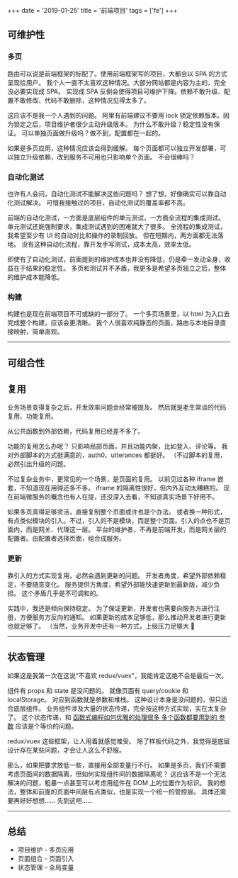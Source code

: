 +++
date = '2019-01-25'
title = '前端项目'
tags = ['fe']
+++

## 可维护性

### 多页

路由可以说是前端框架的标配了。使用前端框架写的项目，大都会以 SPA 的方式呈现给用户。
我个人一直不太喜欢这种情况。大部分网站都是内容为主的，完全没必要实现成 SPA。
实现成 SPA 反倒会使得项目可维护下降。依赖不敢升级、配置不敢修改、代码不敢删除，这种情况见得太多了。

这应该不是我一个人遇到的问题。
阿里有前端建议不要用 lock 锁定依赖版本。因为锁定之后，项目维护者很少主动升级版本。
为什么不敢升级？稳定性没有保证。
可以单独页面做升级吗？做不到，配置都在一起的。

如果是多页应用，这种情况应该会得到缓解。
每个页面都可以独立开发部署，可以独立升级依赖，改到服务不可用也只影响单个页面。
不会很棒吗？

### 自动化测试

也许有人会问，自动化测试不能解决这些问题吗？
想了想，好像确实可以靠自动化测试解决。
可惜我接触过的项目，自动化测试的覆盖率都不高。

前端的自动化测试，一方面是底层组件的单元测试，一方面全流程的集成测试。
单元测试还能强制要求，集成测试遇到的困难就大了很多。
全流程的集成测试，我希望至少有 UI 的自动对比和操作的录制回放。
但在短期内，两方面都无法落地。
没有这种自动化流程，靠开发手写测试，成本太高，效率太低。

即使有了自动化测试，前面提到的维护成本也并没有降低，仍是牵一发动全身，收益在于结果的稳定性。
多页和测试并不矛盾，我更多是希望多页独立之后，整体的维护成本能降低。

### 构建

构建也是现在前端项目不可或缺的一部分了。
一个多页场景里，以 html 为入口去完成整个构建，应该会更清晰。
我个人很喜欢纯静态的页面，路由与本地目录直接映射，简单直观。

---

## 可组合性

## 复用

业务场景变得复杂之后，开发效率问题会经常被提及。
然后就是老生常谈的代码复用、功能复用。

从公共函数到外部依赖，代码复用已经差不多了。

功能的复用怎么办呢？
只影响局部页面，并且功能内聚，比如登入、评论等。
我对外部脚本的方式挺满意的，auth0、utterances 都挺好。
（不过脚本的复用，必然引出升级的问题。

不过复杂业务中，更常见的一个场景，是页面的复用。
以前见过各种 iframe 嵌套，不知道现在用得还多不多。
iframe 的隔离性很好，但内外互动太糟糕的。
现在前端微服务的概念也有人在提，还没深入去看，不知道真实场景下好用不。

如果多页真得足够灵活，直接复制整个页面或许也是个办法。
或者换一种形式，有点类似模块的引入。不过，引入的不是模块，而是整个页面。引入的点也不是页面内，而是网关、代理这一层。
平台的维护者，不再是前端开发，而是网关层的配置者。由配置者选择页面，组合成服务。


### 更新

靠引入的方式实现复用，必然会遇到更新的问题。
开发者角度，希望外部依赖稳定，不要随意变化。
服务提供方角度，希望外部能快速更新到最新版，减少负担。
这个矛盾几乎是不可调和的。

实践中，我还是倾向保持稳定。
为了保证更新，开发者也需要向服务方进行注册，方便服务方反向的通知。
如果更新的成本足够低，那么推动开发者进行更新也就足够了。
（当然，业务开发中还有一种方式，上级压力足够大 🙈

---

## 状态管理

如果这是我第一次在这说“不喜欢 redux/vuex”，我能肯定这绝不会是最后一次。

组件有 props 和 state 是没问题的。
就像页面有 query/cookie 和 localStorage。
对应到函数就是参数和堆栈。
这种设计本身是没问题的，但只适合底层组件。
业务组件涉及大量的状态传递，完全按这种方式实现，实在太复杂了。
这个状态传递，和 [函数式编程如何优雅的处理很多 多个函数都要用到的 参数](https://www.zhihu.com/question/58557828) 应该是个等价的问题。

redux/vuex 这些框架，让人用着就感觉难受。
除了样板代码之外，我觉得是底层设计存在某些问题，才会让人这么不舒服。

那么，如果把要求放低一些，直接用全部变量行不行。
如果是多页，我们不需要考虑页面间的数据隔离，但如何实现组件间的数据隔离呢？
这应该不是一个无法解决的问题，粗暴一点甚至可以考虑用组件在 DOM 上的位置作为标识。
我的想法，整体和前面的页面中间层有点类似，也是实现一个统一的管控层。
具体还需要再好好想想……
先到这吧……

---

## 总结

- 项目维护 - 多页应用
- 页面组合 - 页面引入
- 状态管理 - 全局变量
